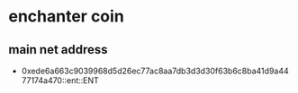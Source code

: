 # enchanter coin 

## main net address
 - 0xede6a663c9039968d5d26ec77ac8aa7db3d3d30f63b6c8ba41d9a4477174a470::ent::ENT
